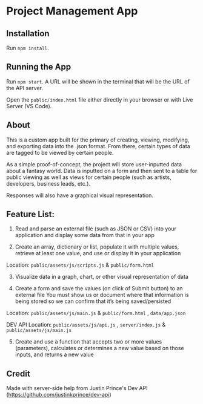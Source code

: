 
# Project Management App

## Installation

Run `npm install`.

## Running the App

Run `npm start`. A URL will be shown in the terminal that will be the URL of the API server.

Open the `public/index.html` file either directly in your browser or with Live Server (VS Code).

## About

This is a custom app built for the primary of creating, viewing, modifying, and exporting data into the .json format. From there, certain types of data are tagged to be viewed by certain people. 

As a simple proof-of-concept, the project will store user-inputted data about a fantasy world. Data is inputted on a form and then sent to a table for public viewing as well as views for certain people (such as artists, developers, business leads, etc.).

Responses will also have a graphical visual representation.

## Feature List:

1. Read and parse an external file (such as JSON or CSV) into your application and display some data from that in your app

2. Create an array, dictionary or list, populate it with multiple values, retrieve at least one value, and use or display it in your application

Location: ` public/assets/js/scripts.js ` & ` public/form.html `

3. Visualize data in a graph, chart, or other visual representation of data

4. Create a form and save the values (on click of Submit button) to an external file 
You must show us or document where that information is being stored so we can confirm that it’s being saved/persisted

Location: ` public/assets/js/main.js ` & ` public/form.html ` , ` data/app.json `

DEV API Location: `public/assets/js/api.js` , `server/index.js` & `public/assets/js/main.js ` 

5. Create and use a function that accepts two or more values (parameters), calculates or determines a new value based on those inputs, and returns a new value



## Credit
Made with server-side help from Justin Prince's Dev API (https://github.com/justinkprince/dev-api)


